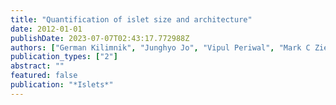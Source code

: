 ```yaml
---
title: "Quantification of islet size and architecture"
date: 2012-01-01
publishDate: 2023-07-07T02:43:17.772988Z
authors: ["German Kilimnik", "Junghyo Jo", "Vipul Periwal", "Mark C Zielinski", "Manami Hara"]
publication_types: ["2"]
abstract: ""
featured: false
publication: "*Islets*"
---
```


